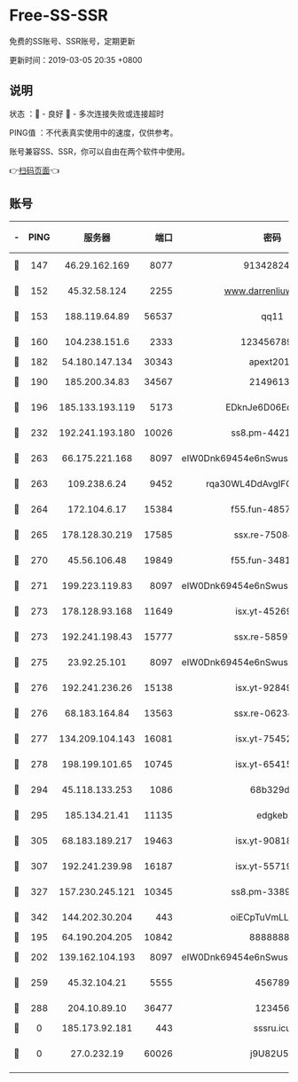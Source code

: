 # Free-SS-SSR

免费的SS账号、SSR账号，定期更新

更新时间：2019-03-05 20:35 +0800

## 说明

状态     ：🙂 - 良好 🙁 - 多次连接失败或连接超时

PING值   ：不代表真实使用中的速度，仅供参考。

账号兼容SS、SSR，你可以自由在两个软件中使用。

👉[扫码页面](https://liesauer.github.io/free-ss-ssr.github.io/)👈

## 账号

|-|PING|服务器|端口|密码|加密方式|区域|
|:----:|:----:|:-----:|-----:|:----:|:----:|:----:|
|🙂|147|46.29.162.169|8077|9134282479|aes-256-cfb|RU|
|🙂|152|45.32.58.124|2255|www.darrenliuwei.com|aes-256-cfb|JP|
|🙂|153|188.119.64.89|56537|qq11|aes-256-cfb|RU|
|🙂|160|104.238.151.6|2333|12345678900|aes-256-cfb|JP|
|🙂|182|54.180.147.134|30343|apext2019|chacha20|KR|
|🙂|190|185.200.34.83|34567|21496138|aes-256-cfb|US|
|🙂|196|185.133.193.119|5173|EDknJe6D06EoWDaw|aes-256-cfb|US|
|🙂|232|192.241.193.180|10026|ss8.pm-44218245|aes-256-cfb|US|
|🙂|263|66.175.221.168|8097|eIW0Dnk69454e6nSwuspv9DmS201tQ0D|aes-256-cfb|US|
|🙂|263|109.238.6.24|9452|rqa30WL4DdAvgIFG6Fs3znzTa|aes-256-cfb|FR|
|🙂|264|172.104.6.17|15384|f55.fun-48571850|aes-256-cfb|US|
|🙂|265|178.128.30.219|17585|ssx.re-75084911|aes-256-cfb|SG|
|🙂|270|45.56.106.48|19849|f55.fun-34811543|aes-256-cfb|US|
|🙂|271|199.223.119.83|8097|eIW0Dnk69454e6nSwuspv9DmS201tQ0D|aes-256-cfb|US|
|🙂|273|178.128.93.168|11649|isx.yt-45269107|aes-256-cfb|SG|
|🙂|273|192.241.198.43|15777|ssx.re-58597661|aes-256-cfb|US|
|🙂|275|23.92.25.101|8097|eIW0Dnk69454e6nSwuspv9DmS201tQ0D|aes-256-cfb|US|
|🙂|276|192.241.236.26|15138|isx.yt-92849961|aes-256-cfb|US|
|🙂|276|68.183.164.84|13563|ssx.re-06234172|aes-256-cfb|US|
|🙂|277|134.209.104.143|16081|isx.yt-75452571|aes-256-cfb|SG|
|🙂|278|198.199.101.65|10745|isx.yt-65415460|aes-256-cfb|US|
|🙂|294|45.118.133.253|1086|68b329da|aes-256-cfb|SG|
|🙂|295|185.134.21.41|11135|edgkeb|aes-256-cfb|GB|
|🙂|305|68.183.189.217|19463|isx.yt-90818322|aes-256-cfb|SG|
|🙂|307|192.241.239.98|16187|isx.yt-55719199|aes-256-cfb|US|
|🙂|327|157.230.245.121|10345|ss8.pm-33892732|aes-256-cfb|SG|
|🙂|342|144.202.30.204|443|oiECpTuVmLLxk4Ts|aes-256-cfb|US|
|🙂|195|64.190.204.205|10842|88888888|rc4-md5|US|
|🙂|202|139.162.104.193|8097|eIW0Dnk69454e6nSwuspv9DmS201tQ0D|aes-256-cfb|JP|
|🙂|259|45.32.104.21|5555|456789|aes-256-cfb|SG|
|🙂|288|204.10.89.10|36477|123456|aes-256-cfb|US|
|🙁|0|185.173.92.181|443|sssru.icu|rc4-md5|RU|
|🙁|0|27.0.232.19|60026|j9U82U53|xchacha20-ietf-poly1305|HK|
